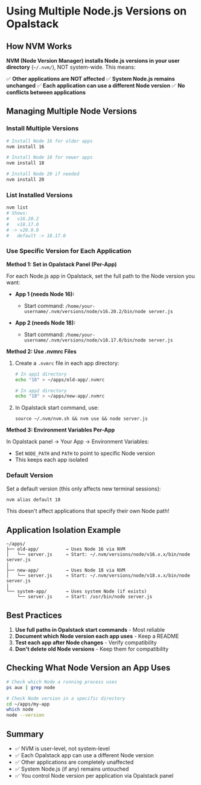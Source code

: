 # Using Multiple Node.js Versions on Opalstack

## How NVM Works

**NVM (Node Version Manager) installs Node.js versions in your user directory** (`~/.nvm/`), NOT system-wide. This means:

✅ **Other applications are NOT affected**
✅ **System Node.js remains unchanged**
✅ **Each application can use a different Node version**
✅ **No conflicts between applications**

## Managing Multiple Node Versions

### Install Multiple Versions

```bash
# Install Node 16 for older apps
nvm install 16

# Install Node 18 for newer apps
nvm install 18

# Install Node 20 if needed
nvm install 20
```

### List Installed Versions

```bash
nvm list
# Shows:
#   v16.20.2
#   v18.17.0
# -> v20.9.0
#   default -> 18.17.0
```

### Use Specific Version for Each Application

**Method 1: Set in Opalstack Panel (Per-App)**

For each Node.js app in Opalstack, set the full path to the Node version you want:

- **App 1 (needs Node 16):**
  - Start command: `/home/your-username/.nvm/versions/node/v16.20.2/bin/node server.js`

- **App 2 (needs Node 18):**
  - Start command: `/home/your-username/.nvm/versions/node/v18.17.0/bin/node server.js`

**Method 2: Use .nvmrc Files**

1. Create a `.nvmrc` file in each app directory:
   ```bash
   # In app1 directory
   echo "16" > ~/apps/old-app/.nvmrc
   
   # In app2 directory
   echo "18" > ~/apps/new-app/.nvmrc
   ```

2. In Opalstack start command, use:
   ```
   source ~/.nvm/nvm.sh && nvm use && node server.js
   ```

**Method 3: Environment Variables Per-App**

In Opalstack panel → Your App → Environment Variables:
- Set `NODE_PATH` and `PATH` to point to specific Node version
- This keeps each app isolated

### Default Version

Set a default version (this only affects new terminal sessions):
```bash
nvm alias default 18
```

This doesn't affect applications that specify their own Node path!

## Application Isolation Example

```
~/apps/
├── old-app/          → Uses Node 16 via NVM
│   └── server.js     → Start: ~/.nvm/versions/node/v16.x.x/bin/node server.js
│
├── new-app/          → Uses Node 18 via NVM
│   └── server.js     → Start: ~/.nvm/versions/node/v18.x.x/bin/node server.js
│
└── system-app/       → Uses system Node (if exists)
    └── server.js     → Start: /usr/bin/node server.js
```

## Best Practices

1. **Use full paths in Opalstack start commands** - Most reliable
2. **Document which Node version each app uses** - Keep a README
3. **Test each app after Node changes** - Verify compatibility
4. **Don't delete old Node versions** - Keep them for compatibility

## Checking What Node Version an App Uses

```bash
# Check which Node a running process uses
ps aux | grep node

# Check Node version in a specific directory
cd ~/apps/my-app
which node
node --version
```

## Summary

- ✅ NVM is user-level, not system-level
- ✅ Each Opalstack app can use a different Node version
- ✅ Other applications are completely unaffected
- ✅ System Node.js (if any) remains untouched
- ✅ You control Node version per application via Opalstack panel

